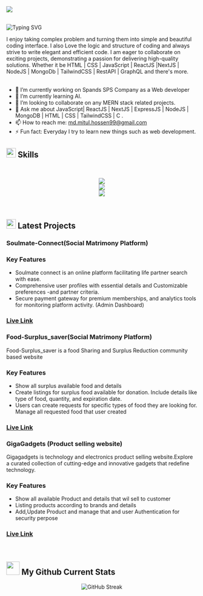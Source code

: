 
<a href="">
<img src="https://raw.githubusercontent.com/mdmitulhossen/mdmitulhossen/main/Images/cover.png" />
</a>
<br/>
<br/>
<p>
<img src="https://readme-typing-svg.demolab.com?font=Fira+Code&weight=600&size=22&pause=1000&color=E44AF7&random=false&width=435&height=40&lines=Hi%2C+I'm+Md+Mitul+Hossain;Web+Developer" alt="Typing SVG" />
</p>
I enjoy taking complex problem and turning them into simple and beautiful coding interface. I also Love the logic and structure of coding and always strive to write elegant and efficient code. I am eager to collaborate on exciting projects, demonstrating a passion for delivering high-quality solutions. Whether it be HTML | CSS | JavaScript | ReactJS |NextJS | NodeJS | MongoDb  | TailwindCSS | RestAPI | GraphQL  and there's more.

<br/>
<br/>

- 🔭 I’m currently working on Spands SPS Company as a Web developer 
- 🌱 I’m currently learning AI. 
- 👯 I’m looking to collaborate on any MERN stack related projects. 
- 💬 Ask me about JavaScript| ReactJS | NextJS | ExpressJS | NodeJS | MongoDB  | HTML | CSS |  TailwindCSS | C . 
- 📫 How to reach me: md.mitul.hossen99@gmail.com 
- ⚡ Fun fact: Everyday I try to learn new things such as web development. 


## <img src="https://media2.giphy.com/media/QssGEmpkyEOhBCb7e1/giphy.gif?cid=ecf05e47a0n3gi1bfqntqmob8g9aid1oyj2wr3ds3mg700bl&rid=giphy.gif" width ="25"> Skills
<br>

<p align="center">
    <img src="https://skillicons.dev/icons?i=html,css,js,react,tailwind" />
    <br>
    <img src="https://skillicons.dev/icons?i=mongodb,nodejs,express,bootstrap,firebase,materialui" />
    <br>
    <img src="https://skillicons.dev/icons?i=git,github,netlify,redux,vercel,vite" />
</p>
<br>

##  <img src="https://c.tenor.com/NCRHhqkXrJYAAAAi/programmers-go-internet.gif" width="25"> Latest Projects

<h3>Soulmate-Connect(Social Matrimony Platform)</h3>

### Key Features

- Soulmate connect is an online platform facilitating life partner search with ease.
- Comprehensive user profiles with essential details and Customizable preferences -and partner criteria. 
- Secure payment gateway for premium memberships, and analytics tools for monitoring platform activity. (Admin Dashboard)

### <a href="https://soulmate-connect.web.app/">Live Link</a>

<h3>Food-Surplus_saver(Social Matrimony Platform)</h3>
Food-Surplus_saver is a food Sharing and Surplus Reduction community based website

### Key Features

- Show all surplus available food and details
- Create listings for surplus food available for donation. Include details like type of food, quantity, and expiration date.
- Users can create requests for specific types of food they are looking for. Manage all requested food that user created 

### <a href="https://food-surplus-saver.web.app">Live Link</a>

<h3>GigaGadgets (Product selling website)</h3>
Gigagadgets is technology and electronics product selling website.Explore a curated collection of cutting-edge and innovative gadgets that redefine technology.

### Key Features

- Show all  available Product and details that wil sell to customer
- Listing products according to brands and details
- Add,Update Product and manage that and user Authentication for security perpose

### <a href="https://gigagadgets-f4dcf.web.app/">Live Link</a>


<br>

## <img src="https://media.giphy.com/media/iY8CRBdQXODJSCERIr/giphy.gif" width="35"> My Github Current Stats

<p align="center">
<img src="https://github-readme-streak-stats.herokuapp.com?user=mdmitulhossen&theme=calm-pink" alt="GitHub Streak" />
</p>
